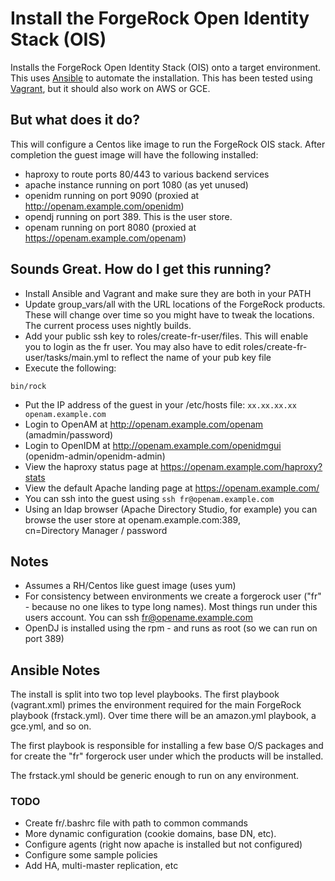 # Install the ForgeRock Open Identity Stack (OIS)


Installs the ForgeRock Open Identity Stack (OIS) onto a target environment.
This uses [Ansible](https://github.com/ansible/ansible) to automate the installation. This has been
tested using [Vagrant](http://www.vagrantup.com/), but it should also work on AWS or GCE. 


## But what does it do?

This will configure a Centos like image to run the ForgeRock OIS stack. After completion the guest image 
will have the following installed:

* haproxy to route ports 80/443 to various backend services
* apache instance running on port 1080 (as yet unused)
* openidm running on port 9090 (proxied at  http://openam.example.com/openidm)
* opendj running on port 389. This is the user store. 
* openam running on port 8080 (proxied at https://openam.example.com/openam)



## Sounds Great. How do I get this running?

* Install Ansible and Vagrant and make sure they are both in your PATH
* Update group_vars/all with the URL locations of the ForgeRock products. These will change over time
 so you might have to tweak the locations. The current process uses nightly builds.
* Add your public ssh key to roles/create-fr-user/files. This will enable you to login as the fr user. You may also have 
 to edit roles/create-fr-user/tasks/main.yml to reflect the name of your pub key file
* Execute the following:

```/bin/sh
bin/rock
```

* Put the IP address of the guest in your /etc/hosts file:
`xx.xx.xx.xx openam.example.com`
* Login to OpenAM at http://openam.example.com/openam  (amadmin/password)
* Login to OpenIDM at http://openam.example.com/openidmgui  (openidm-admin/openidm-admin)
* View the haproxy status page at https://openam.example.com/haproxy?stats
* View the default Apache landing page at https://openam.example.com/
* You can ssh into the guest using `ssh fr@openam.example.com`
* Using an ldap browser (Apache Directory Studio, for example) you can browse the user store at openam.example.com:389,   
  cn=Directory Manager / password


## Notes

* Assumes a RH/Centos like guest image (uses yum)
* For consistency between environments we create a forgerock user ("fr" - because no one likes to type 
long names). Most things run under this users account. You can ssh fr@opename.example.com
* OpenDJ is installed using the rpm - and runs as root (so we can run on port 389)

## Ansible Notes

The install is split into two top level playbooks. The first playbook (vagrant.xml) primes the environment required 
for the main ForgeRock playbook (frstack.yml). Over time there will be an amazon.yml playbook, a gce.yml, and so on.

The first playbook is responsible for installing a few base O/S packages and for create the "fr" forgerock user under
which the products will be installed. 

The frstack.yml should be generic enough to run on any environment.  


### TODO

* Create fr/.bashrc file with path to common commands
* More dynamic configuration (cookie domains, base DN, etc). 
* Configure agents (right now apache is installed but not configured)
* Configure some sample policies
* Add HA, multi-master replication, etc


